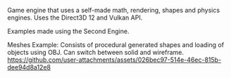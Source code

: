 Game engine that uses a self-made math, rendering, shapes and physics engines. Uses the Direct3D 12 and Vulkan API.

Examples made using the Second Engine.

Meshes Example:
Consists of procedural generated shapes and loading of objects using OBJ. Can switch between solid and wireframe.
https://github.com/user-attachments/assets/026bec97-514e-46ec-815b-dee94d8a12e8

